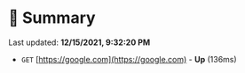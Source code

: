 # 📖 Summary
Last updated: **12/15/2021, 9:32:20 PM**

- `GET` [https://google.com](https://google.com) - **Up** (136ms)
